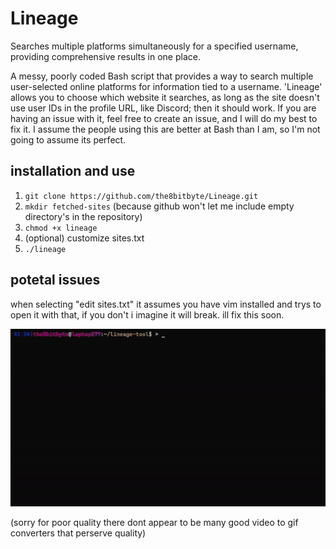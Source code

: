 # Lineage
Searches multiple platforms simultaneously for a specified username, providing comprehensive results in one place.


A messy, poorly coded Bash script that provides a way to search multiple user-selected online platforms for information tied to a username. 'Lineage' allows you to choose which website it searches, as long as the site doesn't use user IDs in the profile URL, like Discord; then it should work. If you are having an issue with it, feel free to create an issue, and I will do my best to fix it. I assume the people using this are better at Bash than I am, so I'm not going to assume its perfect.

## installation and use
1. `git clone https://github.com/the8bitbyte/Lineage.git`
2. `mkdir fetched-sites` (because github won't let me include empty directory's in the repository)
3. `chmod +x lineage`
4. (optional) customize sites.txt
5. `./lineage`

## potetal issues

when selecting "edit sites.txt" it assumes you have vim installed and trys to open it with that, if you don't i imagine it will break.
ill fix this soon.



![lineage](https://github.com/the8bitbyte/Lineage/blob/main/lineage.gif?raw=true)

(sorry for poor quality there dont appear to be many good video to gif converters that perserve quality)
